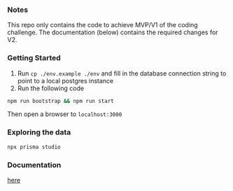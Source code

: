 ### Notes

This repo only contains the code to achieve MVP/V1 of the coding challenge.
The documentation (below) contains the required changes for V2.

### Getting Started

1. Run `cp ./env.example ./env` and fill in the database connection string to point to a local postgres instance
2. Run the following code

```bash
npm run bootstrap && npm run start
```

Then open a browser to `localhost:3000`

### Exploring the data

```bash
npx prisma studio
```

### Documentation

[here](https://miro.com/app/board/uXjVO8kqtr0=/)
